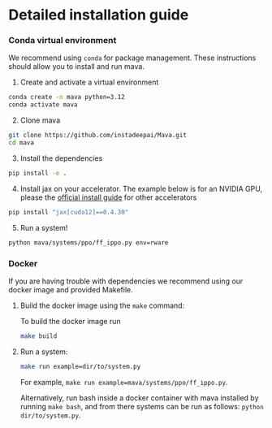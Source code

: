 # Detailed installation guide

### Conda virtual environment
We recommend using `conda` for package management. These instructions should allow you to install and run mava.

1. Create and activate a virtual environment
```bash
conda create -n mava python=3.12
conda activate mava
```

2. Clone mava
```bash
git clone https://github.com/instadeepai/Mava.git
cd mava
```

3. Install the dependencies
```bash
pip install -e .
```

4. Install jax on your accelerator. The example below is for an NVIDIA GPU, please the [official install guide](https://github.com/google/jax#installation) for other accelerators
```bash
pip install "jax[cuda12]==0.4.30"
```

5. Run a system!
```bash
python mava/systems/ppo/ff_ippo.py env=rware
```

### Docker

If you are having trouble with dependencies we recommend using our docker image and provided Makefile.

1. Build the docker image using the `make` command:

    To build the docker image run

    ```bash
    make build
    ```

2. Run a system:

    ```bash
    make run example=dir/to/system.py
    ```

    For example, `make run example=mava/systems/ppo/ff_ippo.py`.

    Alternatively, run bash inside a docker container with mava installed by running `make bash`, and from there systems can be run as follows: `python dir/to/system.py`.
